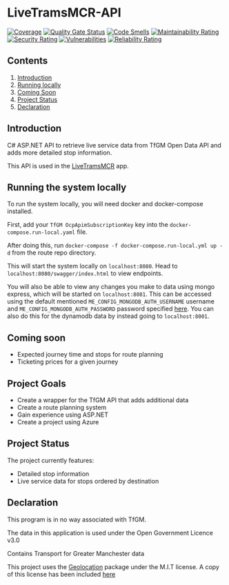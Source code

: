 # LiveTramsMCR-API

[![Coverage](https://sonarcloud.io/api/project_badges/measure?project=dave-t-c_TfGM-API-Wrapper&metric=coverage)](https://sonarcloud.io/summary/new_code?id=dave-t-c_TfGM-API-Wrapper)
[![Quality Gate Status](https://sonarcloud.io/api/project_badges/measure?project=dave-t-c_TfGM-API-Wrapper&metric=alert_status)](https://sonarcloud.io/summary/new_code?id=dave-t-c_TfGM-API-Wrapper)
[![Code Smells](https://sonarcloud.io/api/project_badges/measure?project=dave-t-c_TfGM-API-Wrapper&metric=code_smells)](https://sonarcloud.io/summary/new_code?id=dave-t-c_TfGM-API-Wrapper)
[![Maintainability Rating](https://sonarcloud.io/api/project_badges/measure?project=dave-t-c_TfGM-API-Wrapper&metric=sqale_rating)](https://sonarcloud.io/summary/new_code?id=dave-t-c_TfGM-API-Wrapper)
[![Security Rating](https://sonarcloud.io/api/project_badges/measure?project=dave-t-c_TfGM-API-Wrapper&metric=security_rating)](https://sonarcloud.io/summary/new_code?id=dave-t-c_TfGM-API-Wrapper)
[![Vulnerabilities](https://sonarcloud.io/api/project_badges/measure?project=dave-t-c_TfGM-API-Wrapper&metric=vulnerabilities)](https://sonarcloud.io/summary/new_code?id=dave-t-c_TfGM-API-Wrapper)
[![Reliability Rating](https://sonarcloud.io/api/project_badges/measure?project=dave-t-c_TfGM-API-Wrapper&metric=reliability_rating)](https://sonarcloud.io/summary/new_code?id=dave-t-c_TfGM-API-Wrapper)

## Contents
1. [Introduction](#introduction)
2. [Running locally](#running-the-system-locally)
3. [Coming Soon](#coming-soon)
4. [Project Status](#project-status)
5. [Declaration](#declaration)


## Introduction
C# ASP.NET API to retrieve live service data from TfGM Open Data API and adds more detailed stop information.

This API is used in the [LiveTramsMCR](https://github.com/dave-t-c/LiveTramsMCR) app.

## Running the system locally
To run the system locally, you will need docker and docker-compose installed.

First, add your `TfGM OcpApimSubscriptionKey` key into the `docker-compose.run-local.yaml` file.

After doing this, run `docker-compose -f docker-compose.run-local.yml up -d` from the route repo directory.

This will start the system locally on `localhost:8080`. Head to `localhost:8080/swagger/index.html` to view endpoints.

You will also be able to view any changes you make to data using
mongo express, which will be started on `localhost:8081`. This can be accessed using the default mentioned `ME_CONFIG_MONGODB_AUTH_USERNAME` username and `ME_CONFIG_MONGODB_AUTH_PASSWORD` password specified [here](https://github.com/mongo-express/mongo-express?tab=readme-ov-file#usage-docker).
You can also do this for the dynamodb data by instead going to `localhost:8001`.

## Coming soon
- Expected journey time and stops for route planning
- Ticketing prices for a given journey

## Project Goals
- Create a wrapper for the TfGM API that adds additional data
- Create a route planning system
- Gain experience using ASP.NET
- Create a project using Azure

## Project Status
The project currently features:
- Detailed stop information
- Live service data for stops ordered by destination


## Declaration

This program is in no way associated with TfGM.

The data in this application is used under the Open Government Licence v3.0

Contains Transport for Greater Manchester data

This project uses the [Geolocation](https://www.nuget.org/packages/Geolocation/1.2.1) package under the M.I.T license. A copy of this license has been included [here](./Licenses/Geolocation.md)